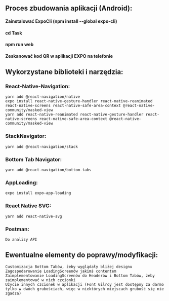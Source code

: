 
## Proces zbudowania aplikacji (Android):

  #### Zainstalować ExpoCli (npm install --global expo-cli)
  #### cd Task
  #### npm run web
  #### Zeskanować kod QR w aplikacji EXPO na telefonie
  
  
 ## Wykorzystane biblioteki i narzędzia:
 
  ### React-Native-Navigation:
    yarn add @react-navigation/native
    expo install react-native-gesture-handler react-native-reanimated react-native-screens react-native-safe-area-context @react-native-community/masked-view
    yarn add react-native-reanimated react-native-gesture-handler react-native-screens react-native-safe-area-context @react-native-community/masked-view
    
  ### StackNavigator:
    yarn add @react-navigation/stack
   
   ### Bottom Tab Navigator:
    yarn add @react-navigation/bottom-tabs
    
   ### AppLoading:
    expo install expo-app-loading
   
   ### React Native SVG:
    yarn add react-native-svg
    
   ### Postman:
    Do analizy API
    
    
  ## Ewentualne elementy do poprawy/modyfikacji:
  
    Customizacja Bottom Tabów, żeby wyglądały bliżej designu
    Zagospodarowanie LoadingScreenów jakimś contentem
    Zaimplementowanie LoadingScreenów do Headerów i Bottom Tabów, żeby zaimplementować w nich czcionki
    Użycie innych czcionek w aplikacji (Font Gilroy jest dostępny za darmo tylko w dwóch grubościach, więc w niektórych miejscach grubość się nie zgadza)
